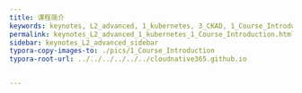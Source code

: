 ```yaml
---
title: 课程简介
keywords: keynotes, L2_advanced, 1_kubernetes, 3_CKAD, 1_Course_Introduction
permalink: keynotes_L2_advanced_1_kubernetes_1_Course_Introduction.html
sidebar: keynotes_L2_advanced_sidebar
typora-copy-images-to: ./pics/1_Course_Introduction
typora-root-url: ../../../../../../cloudnative365.github.io


---
```


## 